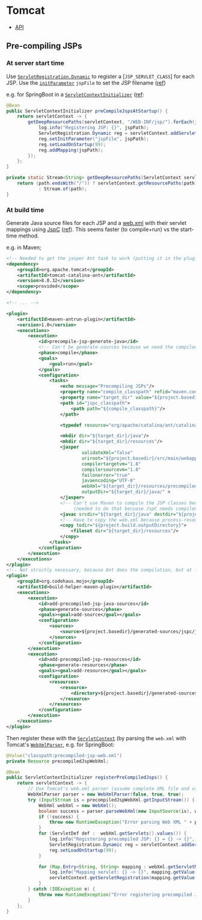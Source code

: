 # Tomcat

* [API](http://tomcat.apache.org/tomcat-8.0-doc/api/index.html)

## Pre-compiling JSPs

### At server start time

Use [`ServletRegistration.Dynamic`](http://docs.oracle.com/javaee/7/api/index.html?javax/servlet/ServletRegistration.Dynamic.html) to register a [`JSP_SERVLET_CLASS`] for each JSP.
Use the [`initParameter`](http://docs.oracle.com/javaee/7/api/javax/servlet/Registration.html#setInitParameter-java.lang.String-java.lang.String-) `jspFile` to set the JSP filename ([ref](http://tomcat.markmail.org/thread/pg65fgqhfra7czy5))

e.g. for SpringBoot in a [`ServletContextInitializer`](http://docs.spring.io/spring-boot/docs/current/api/org/springframework/boot/context/embedded/ServletContextInitializer.html) ([ref](http://www.leveluplunch.com/blog/2014/04/01/spring-boot-configure-servlet-mapping-filters/):

```java
@Bean
public ServletContextInitializer preCompileJspsAtStartup() {
    return servletContext -> {
        getDeepResourcePaths(servletContext, "/WEB-INF/jsp/").forEach(jspPath -> {
            log.info("Registering JSP: {}", jspPath);
            ServletRegistration.Dynamic reg = servletContext.addServlet(jspPath, Constants.JSP_SERVLET_CLASS);
            reg.setInitParameter("jspFile", jspPath);
            reg.setLoadOnStartup(99);
            reg.addMapping(jspPath);
        });
    };
}

private static Stream<String> getDeepResourcePaths(ServletContext servletContext, String path) {
    return (path.endsWith("/")) ? servletContext.getResourcePaths(path).stream().flatMap(p -> getDeepResourcePaths(servletContext, p))
            : Stream.of(path);
}
```

### At build time

Generate Java source files for each JSP and a [web.xml](http://docs.oracle.com/cd/E13222_01/wls/docs81/webapp/web_xml.html#1039287) with their servlet mappings using [JspC](http://tomcat.apache.org/tomcat-8.0-doc/api/org/apache/jasper/JspC.html) ([ref](https://tomcat.apache.org/tomcat-8.0-doc/jasper-howto.html)).
This seems faster (to compile+run) vs the start-time method.

e.g. in Maven;

```xml
<!-- Needed to get the jasper Ant task to work (putting it in the plugin's dependencies didn't work) -->
<dependency>
	<groupId>org.apache.tomcat</groupId>
	<artifactId>tomcat-catalina-ant</artifactId>
	<version>8.0.32</version>
	<scope>provided</scope>
</dependency>

<!-- ... -->

<plugin>
	<artifactId>maven-antrun-plugin</artifactId>
	<version>1.8</version>
	<executions>
		<execution>
			<id>precompile-jsp-generate-java</id>
			<!-- Can't be generate-sources because we need the compiled Henry taglib classes already! -->
			<phase>compile</phase>
			<goals>
				<goal>run</goal>
			</goals>
			<configuration>
				<tasks>
					<echo message="Precompiling JSPs"/>
					<property name="compile_classpath" refid="maven.compile.classpath"/>
					<property name="target_dir" value="${project.basedir}/generated-sources/jspc" />
					<path id="jspc_classpath">
						<path path="${compile_classpath}"/>
					</path>

					<typedef resource="org/apache/catalina/ant/catalina.tasks" classpathref="jspc_classpath"/>

					<mkdir dir="${target_dir}/java"/>
					<mkdir dir="${target_dir}/resources"/>
					<jasper
							validateXml="false"
							uriroot="${project.basedir}/src/main/webapp"
							compilertargetvm="1.8"
							compilersourcevm="1.8"
							failonerror="true"
							javaencoding="UTF-8"
							webXml="${target_dir}/resources/precompiled-jsp-web.xml"
							outputDir="${target_dir}/java/" >
					</jasper>
					<!-- Can't use Maven to compile the JSP classes because it has already compiled the app's classes
						 (needed to do that becuase JspC needs compiled app classes) -->
					<javac srcdir="${target_dir}/java" destdir="${project.build.outputDirectory}" classpathref="jspc_classpath" fork="true"/>
					<!-- Have to copy the web.xml because process-resources phase has already finished (before compile) -->
					<copy todir="${project.build.outputDirectory}">
						<fileset dir="${target_dir}/resources"/>
					</copy>
				</tasks>
			</configuration>
		</execution>
	</executions>
</plugin>
<!-- Not strictly necessary, because Ant does the compilation, but at least attempts to keep it in sync with Maven -->
<plugin>
	<groupId>org.codehaus.mojo</groupId>
	<artifactId>build-helper-maven-plugin</artifactId>
	<executions>
		<execution>
			<id>add-precompiled-jsp-java-sources</id>
			<phase>generate-sources</phase>
			<goals><goal>add-source</goal></goals>
			<configuration>
				<sources>
					<source>${project.basedir}/generated-sources/jspc/java</source>
				</sources>
			</configuration>
		</execution>
		<execution>
			<id>add-precompiled-jsp-resources</id>
			<phase>generate-resources</phase>
			<goals><goal>add-resource</goal></goals>
			<configuration>
				<resources>
					<resource>
						<directory>${project.basedir}/generated-sources/jspc/resources</directory>
					</resource>
				</resources>
			</configuration>
		</execution>
	</executions>
</plugin>
```

Then register these with the [`ServletContext`](http://docs.oracle.com/javaee/7/api/javax/servlet/ServletContext.html) (by parsing the `web.xml` with Tomcat's [`WebXmlParser`](http://tomcat.apache.org/tomcat-8.0-doc/api/org/apache/tomcat/util/descriptor/web/WebXmlParser.html), e.g. for SpringBoot:

```java
@Value("classpath:precompiled-jsp-web.xml")
private Resource precompiledJspWebXml;

@Bean
public ServletContextInitializer registerPreCompiledJsps() {
    return servletContext -> {
        // Use Tomcat's web.xml parser (assume complete XML file and validate).
        WebXmlParser parser = new WebXmlParser(false, true, true);
        try (InputStream is = precompiledJspWebXml.getInputStream()) {
            WebXml webXml = new WebXml();
            boolean success = parser.parseWebXml(new InputSource(is), webXml, false);
            if (!success) {
                throw new RuntimeException("Error parsing Web XML " + precompiledJspWebXml);
            }
            for (ServletDef def :  webXml.getServlets().values()) {
                log.info("Registering precompiled JSP: {} = {} -> {}", def.getServletName(), def.getServletClass());
                ServletRegistration.Dynamic reg = servletContext.addServlet(def.getServletName(), def.getServletClass());
                reg.setLoadOnStartup(99);
            }

            for (Map.Entry<String, String> mapping : webXml.getServletMappings().entrySet()) {
                log.info("Mapping servlet: {} -> {}", mapping.getValue(), mapping.getKey());
                servletContext.getServletRegistration(mapping.getValue()).addMapping(mapping.getKey());
            }
        } catch (IOException e) {
            throw new RuntimeException("Error registering precompiled JSPs", e);
        }
    };
}
```
